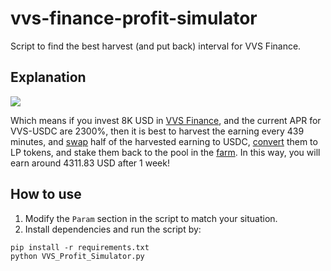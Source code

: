 # vvs-finance-profit-simulator

Script to find the best harvest (and put back) interval for VVS Finance.

## Explanation

<img src="https://raw.githubusercontent.com/eric19960304/vvs-finance-profit-simulator/main/demo/8000_2300.png">

Which means if you invest 8K USD in [VVS Finance](https://vvs.finance/farms), and the current APR for VVS-USDC are 2300%, then it is best to harvest the earning every 439 minutes, and [swap](https://vvs.finance/swap) half of the harvested earning to USDC, [convert](https://vvs.finance/add) them to LP tokens, and stake them back to the pool in the [farm](https://vvs.finance/farms). In this way, you will earn around 4311.83 USD after 1 week!

## How to use

1. Modify the `Param` section in the script to match your situation.
2. Install dependencies and run the script by:
```
pip install -r requirements.txt
python VVS_Profit_Simulator.py
```